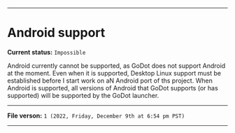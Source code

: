 
***

# Android support

**Current status:** `Impossible`

Android currently cannot be supported, as GoDot does not support Android at the moment. Even when it is supported, Desktop Linux support must be established before I start work on aN Android port of ths project. When Android is supported, all versions of Android that GoDot supports (or has supported) will be supported by the GoDot launcher.

***

**File verson:** `1 (2022, Friday, December 9th at 6:54 pm PST)`

***

